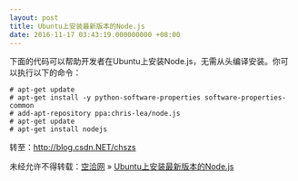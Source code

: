 ```yaml
---
layout: post
title: Ubuntu上安装最新版本的Node.js
date: 2016-11-17 03:43:19.000000000 +08:00
---
```


下面的代码可以帮助开发者在Ubuntu上安装Node.js，无需从头编译安装。你可以执行以下的命令：

```
# apt-get update
# apt-get install -y python-software-properties software-properties-common
# add-apt-repository ppa:chris-lea/node.js
# apt-get update
# apt-get install nodejs
```

转至：http://blog.csdn.NET/chszs

未经允许不得转载：[空洽网](http://kongqia.com) » [Ubuntu上安装最新版本的Node.js](http://kongqia.com/33748.html)


